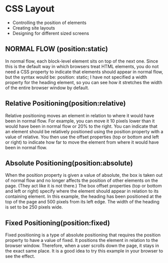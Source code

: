 # CSS Layout

- Controlling the position of elements
- Creating site layouts
- Designing for different sized screens

## NORMAL FLOW (position:static)

In normal flow, each block-level element sits on top of the next one. Since this is the default way in which browsers treat HTML elements, you do not need a CSS property to indicate that elements should appear in normal flow, but the syntax 
would be:
position: static; 
I have not specified a width property for the heading element, so you can see how it stretches the width of the entire browser window by default.

## Relative Positioning(position:relative)

Relative positioning moves an element in relation to where it would have been in normal flow.
For example, you can move it 10 pixels lower than it would have been in normal flow or 20% to the right.
You can indicate that an element should be relatively positioned using the position property with a value of relative.
You then use the offset properties (top or bottom and left or right) to indicate how far to move the element from where it would have been in normal flow.

## Absolute Positioning(position:absolute)

When the position property is given a value of absolute, the box is taken out of normal flow and no longer affects the position of other elements on the page. (They act like it is not there.)
The box offset properties (top
or bottom and left or right) specify where the element should appear in relation to its containing element.
In this example, the heading has been positioned at the top of the page and 500 pixels from its left edge. The width of the heading is set to be 250 pixels wide.

## Fixed Positioning(position:fixed)

Fixed positioning is a type of absolute positioning that requires the position property to have a value of fixed.
It positions the element in relation to the browser window. Therefore, when a user scrolls down the page, it stays in the exact same place. It is a good idea to try this example in your browser to see the effect.
